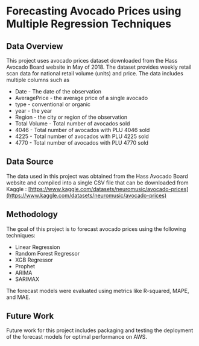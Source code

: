 # Forecasting Avocado Prices using Multiple Regression Techniques

## Data Overview
This project uses avocado prices dataset downloaded from the Hass Avocado Board website in May of 2018. The dataset provides weekly retail scan data for national retail volume (units) and price. The data includes multiple columns such as 

- Date - The date of the observation
- AveragePrice - the average price of a single avocado
- type - conventional or organic
- year - the year
- Region - the city or region of the observation
- Total Volume - Total number of avocados sold
- 4046 - Total number of avocados with PLU 4046 sold
- 4225 - Total number of avocados with PLU 4225 sold
- 4770 - Total number of avocados with PLU 4770 sold

## Data Source
The data used in this project was obtained from the Hass Avocado Board website and compiled into a single CSV file that can be downloaded from Kaggle :
[https://www.kaggle.com/datasets/neuromusic/avocado-prices](https://www.kaggle.com/datasets/neuromusic/avocado-prices)

## Methodology
The goal of this project is to forecast avocado prices using the following techniques:
- Linear Regression
- Random Forest Regressor
- XGB Regressor
- Prophet
- ARIMA
- SARIMAX

The forecast models were evaluated using metrics like R-squared, MAPE, and MAE.

## Future Work
Future work for this project includes packaging and testing the deployment of the forecast models for optimal performance on AWS.
